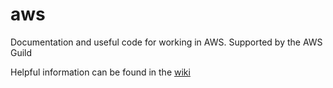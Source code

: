 # aws
Documentation and useful code for working in AWS. Supported by the AWS Guild

Helpful information can be found in the [wiki](https://github.com/UKHO/aws/wiki)
